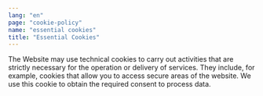 ```yaml
---
lang: "en"
page: "cookie-policy"
name: "essential cookies"
title: "Essential Cookies"
---
```


The Website may use technical cookies to carry out activities that are strictly necessary for the operation or delivery of services. They include, for example, cookies that allow you to access secure areas of the website. We use this cookie to obtain the required consent to process data.

